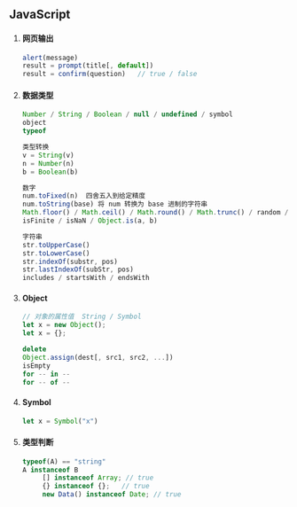 ## JavaScript

1. #### 网页输出

   ```javascript
   alert(message)
   result = prompt(title[, default])
   result = confirm(question)	// true / false
   ```

   

2. #### 数据类型

   ```javascript
   Number / String / Boolean / null / undefined / symbol
   object
   typeof
   ```

   ```javascript
   类型转换
   v = String(v)
   n = Number(n)
   b = Boolean(b)
   ```

   ```javascript
   数字
   num.toFixed(n)  四舍五入到给定精度
   num.toString(base) 将 num 转换为 base 进制的字符串
   Math.floor() / Math.ceil() / Math.round() / Math.trunc() / random / max / min / pow
   isFinite / isNaN / Object.is(a, b)
   
   字符串
   str.toUpperCase()
   str.toLowerCase()
   str.indexOf(substr, pos)
   str.lastIndexOf(subStr, pos)
   includes / startsWith / endsWith
   ```

   

3. #### Object

   ```javascript
   // 对象的属性值  String / Symbol
   let x = new Object();
   let x = {};
   
   delete 
   Object.assign(dest[, src1, src2, ...])
   isEmpty
   for -- in --
   for -- of --
   ```

   

4. #### Symbol

   ```javascript
   let x = Symbol("x")
   ```



5. #### 类型判断

   ```javascript
   typeof(A) == "string"
   A instanceof B
      	[] instanceof Array; // true
      	{} instanceof {};	// true
      	new Data() instanceof Date; // true
   ```


